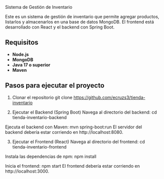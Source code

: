  Sistema de Gestión de Inventario

Este es un sistema de gestión de inventario que permite agregar productos, listarlos y almacenarlos en una base de datos MongoDB. El frontend está desarrollado con React y el backend con Spring Boot.

## Requisitos

- **Node.js**
- **MongoDB**
- **Java 17 o superior**
- **Maven**

## Pasos para ejecutar el proyecto

1. Clonar el repositorio
git clone https://github.com/ecruzs3/tienda-inventario

2. Ejecutar el Backend (Spring Boot)
Navega al directorio del backend:
cd tienda-inventario-backend

Ejecuta el backend con Maven:
mvn spring-boot:run
El servidor del backend debería estar corriendo en http://localhost:8080.

3. Ejecutar el Frontend (React)
Navega al directorio del frontend:
cd tienda-inventario-frontend

Instala las dependencias de npm:
npm install

Inicia el frontend:
npm start
El frontend debería estar corriendo en http://localhost:3000.
